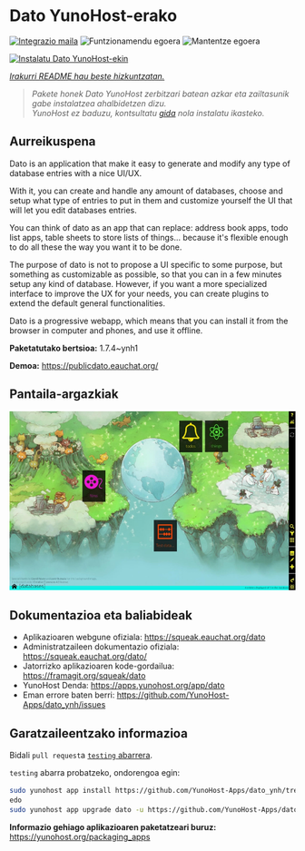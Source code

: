 <!--
Ohart ongi: README hau automatikoki sortu da <https://github.com/YunoHost/apps/tree/master/tools/readme_generator>ri esker
EZ editatu eskuz.
-->

# Dato YunoHost-erako

[![Integrazio maila](https://dash.yunohost.org/integration/dato.svg)](https://ci-apps.yunohost.org/ci/apps/dato/) ![Funtzionamendu egoera](https://ci-apps.yunohost.org/ci/badges/dato.status.svg) ![Mantentze egoera](https://ci-apps.yunohost.org/ci/badges/dato.maintain.svg)

[![Instalatu Dato YunoHost-ekin](https://install-app.yunohost.org/install-with-yunohost.svg)](https://install-app.yunohost.org/?app=dato)

*[Irakurri README hau beste hizkuntzatan.](./ALL_README.md)*

> *Pakete honek Dato YunoHost zerbitzari batean azkar eta zailtasunik gabe instalatzea ahalbidetzen dizu.*  
> *YunoHost ez baduzu, kontsultatu [gida](https://yunohost.org/install) nola instalatu ikasteko.*

## Aurreikuspena

Dato is an application that make it easy to generate and modify any type of database entries with a nice UI/UX.

With it, you can create and handle any amount of databases, choose and setup what type of entries to put in them and customize yourself the UI that will let you edit databases entries.

You can think of dato as an app that can replace: address book apps, todo list apps, table sheets to store lists of things... because it's flexible enough to do all these the way you want it to be done.

The purpose of dato is not to propose a UI specific to some purpose, but something as customizable as possible, so that you can in a few minutes setup any kind of database. However, if you want a more specialized interface to improve the UX for your needs, you can create plugins to extend the default general functionalities.

Dato is a progressive webapp, which means that you can install it from the browser in computer and phones, and use it offline.


**Paketatutako bertsioa:** 1.7.4~ynh1

**Demoa:** <https://publicdato.eauchat.org/>

## Pantaila-argazkiak

![Dato(r)en pantaila-argazkia](./doc/screenshots/main_screen.webp)

## Dokumentazioa eta baliabideak

- Aplikazioaren webgune ofiziala: <https://squeak.eauchat.org/dato>
- Administratzaileen dokumentazio ofiziala: <https://squeak.eauchat.org/dato/>
- Jatorrizko aplikazioaren kode-gordailua: <https://framagit.org/squeak/dato>
- YunoHost Denda: <https://apps.yunohost.org/app/dato>
- Eman errore baten berri: <https://github.com/YunoHost-Apps/dato_ynh/issues>

## Garatzaileentzako informazioa

Bidali `pull request`a [`testing` abarrera](https://github.com/YunoHost-Apps/dato_ynh/tree/testing).

`testing` abarra probatzeko, ondorengoa egin:

```bash
sudo yunohost app install https://github.com/YunoHost-Apps/dato_ynh/tree/testing --debug
edo
sudo yunohost app upgrade dato -u https://github.com/YunoHost-Apps/dato_ynh/tree/testing --debug
```

**Informazio gehiago aplikazioaren paketatzeari buruz:** <https://yunohost.org/packaging_apps>
